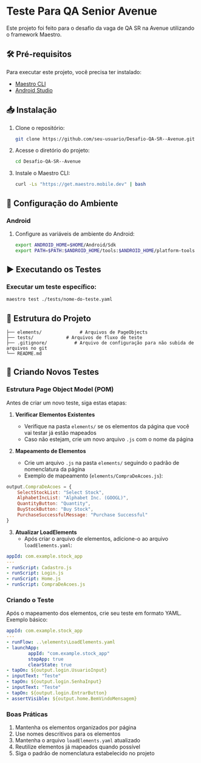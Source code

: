 # Teste Para QA Senior Avenue

Este projeto foi feito para o desafio da vaga de QA SR na Avenue utilizando o framework Maestro. 

## 🛠️ Pré-requisitos

Para executar este projeto, você precisa ter instalado:

- [Maestro CLI](https://maestro.mobile.dev/)
- [Android Studio](https://developer.android.com/studio) 


## 📥 Instalação

1. Clone o repositório:
   ```bash
   git clone https://github.com/seu-usuario/Desafio-QA-SR--Avenue.git
   ```

2. Acesse o diretório do projeto:
   ```bash
   cd Desafio-QA-SR--Avenue
   ```

3. Instale o Maestro CLI:
   ```bash
   curl -Ls "https://get.maestro.mobile.dev" | bash
   ```

## 📱 Configuração do Ambiente

### Android
1. Configure as variáveis de ambiente do Android:
   ```bash
   export ANDROID_HOME=$HOME/Android/Sdk
   export PATH=$PATH:$ANDROID_HOME/tools:$ANDROID_HOME/platform-tools
   ```

## ▶️ Executando os Testes

### Executar um teste específico:
```bash
maestro test ./tests/nome-do-teste.yaml
```

## 📁 Estrutura do Projeto

```
├── elements/              # Arquivos de PageObjects
├── tests/            # Arquivos de fluxo de teste
├── .gitignore/          # Arquivo de configuração para não subida de arquivos no git
└── README.md
```

## 📝 Criando Novos Testes

### Estrutura Page Object Model (POM)

Antes de criar um novo teste, siga estas etapas:

1. **Verificar Elementos Existentes**
   - Verifique na pasta `elements/` se os elementos da página que você vai testar já estão mapeados
   - Caso não estejam, crie um novo arquivo `.js` com o nome da página

2. **Mapeamento de Elementos**
   - Crie um arquivo `.js` na pasta `elements/` seguindo o padrão de nomenclatura da página
   - Exemplo de mapeamento (`elements/CompraDeAcoes.js`):

```javascript
output.CompraDeAcoes = {
    SelectStockList: "Select Stock",
    AlphabetIncList: "Alphabet Inc. (GOOGL)",
    QuantityButton: "Quantity",
    BuyStockButton: "Buy Stock",
    PurchaseSuccessfulMessage: "Purchase Successful"
}
```

3. **Atualizar LoadElements**
   - Após criar o arquivo de elementos, adicione-o ao arquivo `loadElements.yaml`:

```yaml
appId: com.example.stock_app
---
- runScript: Cadastro.js
- runScript: Login.js
- runScript: Home.js
- runScript: CompraDeAcoes.js
```

### Criando o Teste

Após o mapeamento dos elementos, crie seu teste em formato YAML. Exemplo básico:

```yaml
appId: com.example.stock_app
---
- runFlow: ..\elements\LoadElements.yaml
- launchApp:
        appId: "com.example.stock_app"
        stopApp: true
        clearState: true
- tapOn: ${output.login.UsuarioInput}
- inputText: "Teste"
- tapOn: ${output.login.SenhaInput}
- inputText: "Teste"
- tapOn: ${output.login.EntrarButton}
- assertVisible: ${output.home.BemVindoMensagem}

```

### Boas Práticas

1. Mantenha os elementos organizados por página
2. Use nomes descritivos para os elementos
3. Mantenha o arquivo `loadElements.yaml` atualizado
4. Reutilize elementos já mapeados quando possível
5. Siga o padrão de nomenclatura estabelecido no projeto